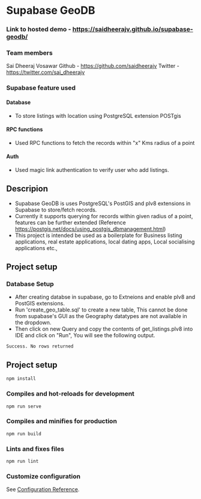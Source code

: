 # Supabase GeoDB

### Link to hosted demo - https://saidheerajv.github.io/supabase-geodb/

### Team members
  Sai Dheeraj Vosawar 
    Github - https://github.com/saidheerajv
    Twitter - https://twitter.com/sai_dheerajv

### Supabase feature used 
   #### Database 
   - To store listings with location using PostgreSQL extension POSTgis
   #### RPC functions 
   - Used RPC functions to fetch the records within "x" Kms radius of a point
   #### Auth 
   - Used magic link authentication to verify user who add listings.

## Descripion
- Supabase GeoDB is uses PostgreSQL's PostGIS and plv8 extensions in Supabase to store/fetch records. 
- Currently it supports querying for records within given radius of a point, features can be further extended (Reference https://postgis.net/docs/using_postgis_dbmanagement.html)
- This project is intended be used as a boilerplate for Business listing applications, real estate applications, local dating apps, Local socialising applications etc.,  

## Project setup

### Database Setup
- After creating databse in supabase, go to Extneions and enable plv8 and PostGIS extensions.
- Run 'create_geo_table.sql' to create a new table, This cannot be done from supabase's GUI as the Geography datatypes are not available in the dropdown.
- Then click on new Query and copy the contents of get_listings.plv8 into IDE and click on "Run", You will see the following output. 

```
Success. No rows returned
```

## Project setup
```
npm install
```

### Compiles and hot-reloads for development
```
npm run serve
```

### Compiles and minifies for production
```
npm run build
```

### Lints and fixes files
```
npm run lint
```

### Customize configuration
See [Configuration Reference](https://cli.vuejs.org/config/).

